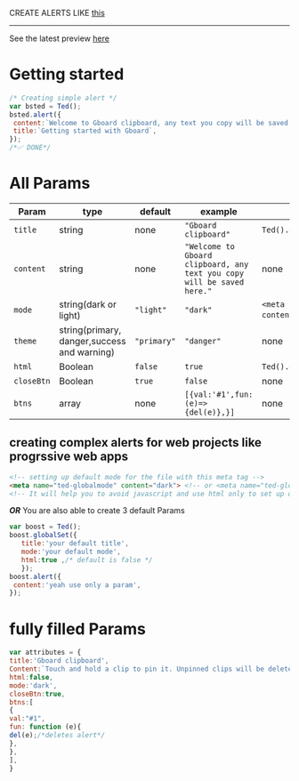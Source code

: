 CREATE ALERTS LIKE
 [this](screenshot/IMG_20210502_094934.jpg)
***
See the latest preview [here](https://notableapp.github.io/Alert/index.html)
# Getting started
```javascript
/* Creating simple alert */
var bsted = Ted();
bsted.alert({
 content:`Welcome to Gboard clipboard, any text you copy will be saved here.`,
 title:`Getting started with Gboard`,
});
/*✅ DONE*/
```
# All Params
|Param|type|default|example|global set methods|
|---|---|---|---|---|
|`title`|string|none|`"Gboard clipboard"`|`Ted().globalSet({title:"title goes here"})`|
|`content`|string|none|`"Welcome to Gboard clipboard, any text you copy will be saved here."`|none|
|`mode`|string(dark or light)|`"light"`|`"dark"`|`<meta name="ted-globalmode" content="dark">`&`Ted().globalSet({mode:'dark'});`|
|`theme`|string(primary, danger,success and warning)|`"primary"`|`"danger"`|none|
|`html`|Boolean|`false`|`true`|`Ted().globalSet({html:true});`|
|`closeBtn`|Boolean|`true`|`false`|none|
|`btns`|array|none|`[{val:'#1',fun:(e)=>{del(e)},}]`|none|
## creating complex alerts for web projects like progrssive web apps
```html
<!-- setting up default mode for the file with this meta tag -->
<meta name="ted-globalmode" content="dark"> <!-- or <meta name="ted-globalmode" content="light"> -->
<!-- It will help you to avoid javascript and use html only to set up dark mode for alerts -->
```
***OR***
You are also able to create 3 default Params
```javascript
var boost = Ted();
boost.globalSet({
   title:'your default title',
   mode:'your default mode',
   html:true ,/* default is false */
   });
boost.alert({
 content:'yeah use only a param',
});
```
# fully filled Params
```javascript
var attributes = {
title:'Gboard clipboard',
Content:`Touch and hold a clip to pin it. Unpinned clips will be deleted after 1 hour.`,
html:false,
mode:'dark',
closeBtn:true,
btns:[
{
val:"#1",
fun: function (e){
del(e);/*deletes alert*/
},
},
],
}
```

